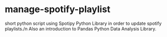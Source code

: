 # manage-spotify-playlist
short python script using Spotipy Python Library in order to update spotify playlists./n
Also an introduction to Pandas Python Data Analysis Library.
